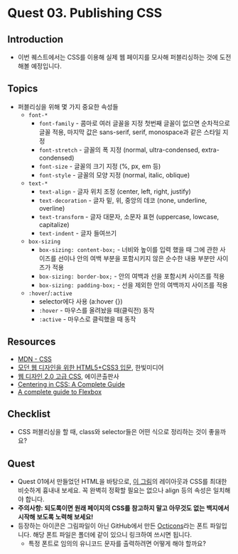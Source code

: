 # Quest 03. Publishing CSS


## Introduction
* 이번 퀘스트에서는 CSS를 이용해 실제 웹 페이지를 모사해 퍼블리싱하는 것에 도전해볼 예정입니다.

## Topics
* 퍼블리싱을 위해 몇 가지 중요한 속성들
  * `font-*`
    * `font-family` - 콤마로 여러 글꼴을 지정 첫번째 글꼴이 없으면 순차적으로 글꼴 적용, 마지막 값은 sans-serif, serif, monospace과 같은 스타일 지정
    * `font-stretch` - 글꼴의 폭 지정 (normal, ultra-condensed, extra-condensed)
    * `font-size` - 글꼴의 크기 지정 (%, px, em 등)
    * `font-style` - 글꼴의 모양 지정 (normal, italic, oblique)
  * `text-*`
    * `text-align` - 글자 위치 조정 (center, left, right, justify)
    * `text-decoration` - 글자 밑, 위, 중앙의 데코 (none, underline, overline)
    * `text-transform` - 글자 대문자, 소문자 표현 (uppercase, lowcase, capitalize)
    * `text-indent` - 글자 들여쓰기
  * `box-sizing`
    * `box-sizing: content-box;` - 너비와 높이를 입력 했을 때 그에 관한 사이즈를 선이나 안의 여백 부분을 포함시키지 않은 순수한 내용 부분만 사이즈가 적용
    * `box-sizing: border-box;` - 안의 여백과 선을 포함시켜 사이즈를 적용
    * `box-sizing: padding-box;` - 선을 제외한 안의 여백까지 사이즈를 적용
  * `:hover`/`:active`
    * selector에다 사용 (a:hover {})
    * `:hover` - 마우스를 올려놨을 때(클릭전) 동작
    * `:active` - 마우스로 클릭했을 때 동작
## Resources
* [MDN - CSS](https://developer.mozilla.org/ko/docs/Web/CSS)
* [모던 웹 디자인을 위한 HTML5+CSS3 입문](http://www.yes24.com/24/Goods/15683538?Acode=101), 한빛미디어
* [웹 디자인 2.0 고급 CSS](http://www.yes24.com/24/Goods/2808075?Acode=101), 에이콘출판사
* [Centering in CSS: A Complete Guide](https://css-tricks.com/centering-css-complete-guide/)
* [A complete guide to Flexbox](https://css-tricks.com/snippets/css/a-guide-to-flexbox/)

## Checklist
* CSS 퍼블리싱을 할 때, class와 selector들은 어떤 식으로 정리하는 것이 좋을까요?

## Quest
* Quest 01에서 만들었던 HTML을 바탕으로, [이 그림](github.png)의 레이아웃과 CSS를 최대한 비슷하게 흉내내 보세요. 꼭 완벽히 정확할 필요는 없으나 align 등의 속성은 일치해야 합니다.
* **주의사항: 되도록이면 원래 페이지의 CSS를 참고하지 말고 아무것도 없는 백지에서 시작해 보도록 노력해 보세요!**
* 등장하는 아이콘은 그림파일이 아닌 GitHub에서 만든 [Octicons](https://octicons.github.com/)라는 폰트 파일입니다. 해당 폰트 파일은 폴더에 같이 있으니 링크하여 쓰시면 됩니다.
  * 특정 폰트로 임의의 유니코드 문자를 출력하려면 어떻게 해야 할까요?
